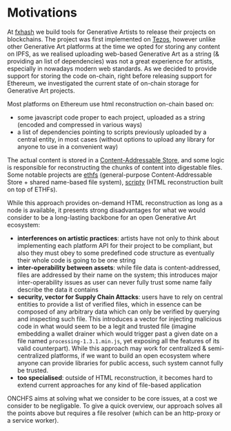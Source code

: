 # Motivations

At [fxhash](https://fxhash.xyz) we build tools for Generative Artists to release their projects on blockchains. The project was first implemented on [Tezos](https://tezos.com/), however unlike other Generative Art platforms at the time we opted for storing any content on IPFS, as we realised uploading web-based Generative Art as a string (& providing an list of dependencies) was not a great experience for artists, especially in nowadays modern web standards. As we decided to provide support for storing the code on-chain, right before releasing support for Ethereum, we investigated the current state of on-chain storage for Generative Art projects.

Most platforms on Ethereum use html reconstruction on-chain based on:

- some javascript code proper to each project, uploaded as a string (encoded and compressed in various ways)
- a list of dependencies pointing to scripts previously uploaded by a central entity, in most cases (without options to upload any library for anyone to use in a convenient way)

The actual content is stored in a [Content-Addressable Store](https://en.wikipedia.org/wiki/Content-addressable_storage), and some logic is responsible for reconstructing the chunks of content into digestable files. Some notable projects are [ethfs](https://github.com/holic/ethfs) (general-purpose Content-Addressable Store + shared name-based file system), [scripty](https://github.com/intartnft/scripty.sol) (HTML reconstruction built on top of ETHFs).

While this approach provides on-demand HTML reconstruction as long as a node is available, it presents strong disadvantages for what we would consider to be a long-lasting backbone for an open Generative Art ecosystem:

- **interferences on artistic practices**: artists have not only to think about implementing each platform API for their project to be compliant, but also they must obey to some predefined code structure as eventually their whole code is going to be one string
- **inter-operability between assets**: while file data is content-addressed, files are addressed by their name on the system; this introduces major inter-operability issues as user can never fully trust some name faily describe the data it contains
- **security, vector for Supply Chain Attacks**: users have to rely on central entities to provide a list of verified files, which in essence can be composed of any arbitrary data which can only be verified by querying and inspecting such file. This introduces a vector for injecting malicious code in what would seem to be a legit and trusted file (imagine embedding a wallet drainer which would trigger past a given date on a file named `processing-1.3.1.min.js`, yet exposing all the features of its valid counterpart). While this approach may work for centralized & semi-centralized platforms, if we want to build an open ecosystem where anyone can provide libraries for public access, such system cannot fully be trusted.
- **too specialised**: outside of HTML reconstruction, it becomes hard to extend current approaches for any kind of file-based application

ONCHFS aims at solving what we consider to be core issues, at a cost we consider to be negligable. To give a quick overview, our approach solves all the points above but requires a file resolver (which can be an http-proxy or a service worker).

